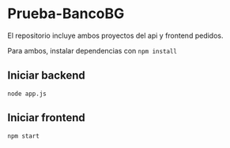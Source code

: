 # Prueba-BancoBG

El repositorio incluye ambos proyectos del api y frontend pedidos.

Para ambos, instalar dependencias con
`npm install`

## Iniciar backend

`node app.js`

## Iniciar frontend

`npm start`

